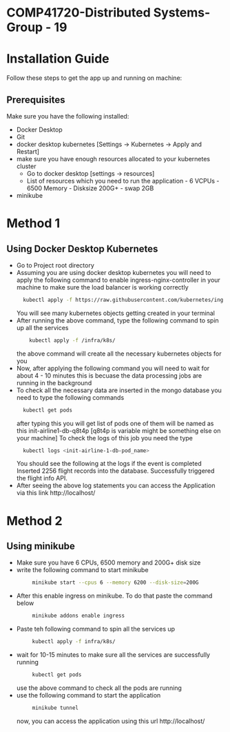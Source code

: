 # COMP41720-Distributed Systems-Group - 19
# Installation Guide

Follow these steps to get the app up and running on machine:

## Prerequisites

Make sure you have the following installed:

- Docker Desktop
- Git
- docker desktop kubernetes [Settings -> Kubernetes -> Apply and Restart]
- make sure you have enough resources allocated to your kubernetes cluster
     - Go to docker desktop [settings -> resources]
     - List of resources which you need to run the application
            - 6 VCPUs
            - 6500 Memory
            - Disksize 200G+ 
            - swap 2GB
- minikube
# Method 1
## Using Docker Desktop Kubernetes 
- Go to Project root directory
- Assuming you are using docker desktop kubernetes you will need to apply the following command to enable ingress-nginx-controller in your machine to make sure the load balancer
  is working correctly
  ```bash
    kubectl apply -f https://raw.githubusercontent.com/kubernetes/ingress-nginx/controller-v1.8.2/deploy/static/provider/cloud/deploy.yaml
  ```
  You will see many kubernetes objects getting created in your terminal
- After running the above command, type the following command to spin up all the services
  ```bash
      kubectl apply -f /infra/k8s/
  ```
  the above command will create all the necessary kubernetes objects for you
- Now, after applying the following command you will need to wait for about 4 - 10 minutes this is becuase the data processing jobs are running in the background
- To check all the necessary data are inserted in the mongo database you need to type the following commands
    ```bash
      kubectl get pods
    ```
    after typing this you will get list of pods one of them will be named as this init-airline1-db-q8t4p [q8t4p is variable might be something else on your machine]
    To check the logs of this job you need the type
  ```bash
    kubectl logs <init-airline-1-db-pod_name>
  ```
  You should see the following at the logs if the event is completed 
  Inserted 2256 flight records into the database.
  Successfully triggered the flight info API.
- After seeing the above log statements you can access the Application via this link
    http://localhost/
# Method 2 
## Using minikube
- Make sure you have 6 CPUs, 6500 memory and 200G+ disk size
- write the following command to start minikube
  ```bash
       minikube start --cpus 6 --memory 6200 --disk-size=200G
  ```
- After this enable ingress on minikube. To do that paste the command below 
  ```bash
       minikube addons enable ingress
  ```
- Paste teh following command to spin all the services up
  ```bash
       kubectl apply -f infra/k8s/
  ```
- wait for 10-15 minutes to make sure all the services are successfully running
  ```bash
       kubectl get pods
  ```
  use the above command to check all the pods are running
- use the following command to start the application
  ```bash
       minikube tunnel
  ```
  now, you can access the application using this url http://localhost/
